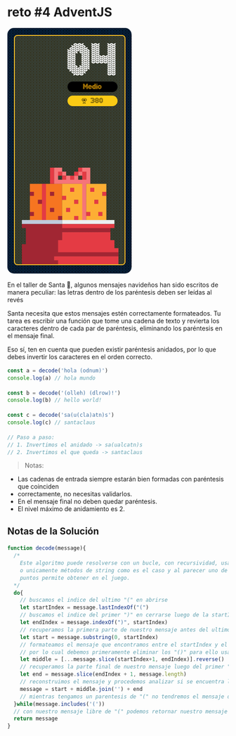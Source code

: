 # reto #4 AdventJS

<img src="./reto4.png" style="border-radius: 15px">

En el taller de Santa 🎅, algunos mensajes navideños han sido escritos de manera peculiar: las letras dentro de los paréntesis deben ser leídas al revés

Santa necesita que estos mensajes estén correctamente formateados. Tu tarea es escribir una función que tome una cadena de texto y revierta los caracteres dentro de cada par de paréntesis, eliminando los paréntesis en el mensaje final.

Eso sí, ten en cuenta que pueden existir paréntesis anidados, por lo que debes invertir los caracteres en el orden correcto.

```javascript
const a = decode('hola (odnum)')
console.log(a) // hola mundo

const b = decode('(olleh) (dlrow)!')
console.log(b) // hello world!

const c = decode('sa(u(cla)atn)s')
console.log(c) // santaclaus

// Paso a paso:
// 1. Invertimos el anidado -> sa(ualcatn)s
// 2. Invertimos el que queda -> santaclaus
```
> Notas:

- Las cadenas de entrada siempre estarán bien formadas con paréntesis que coinciden
- correctamente, no necesitas validarlos.
- En el mensaje final no deben quedar paréntesis.
- El nivel máximo de anidamiento es 2.

## Notas de la Solución

```javascript
function decode(message){
  /*
    Este algoritmo puede resolverse con un bucle, con recursividad, usando regex
    o unicamente métodos de string como es el caso y al parecer uno de los que mas
    puntos permite obtener en el juego.
  */
  do{
    // buscamos el indice del ultimo "(" en abrirse
    let startIndex = message.lastIndexOf("(")
    // buscamos el indice del primer ")" en cerrarse luego de la startIndex
    let endIndex = message.indexOf(")", startIndex)
    // recuperamos la primera parte de nuestro mensaje antes del ultimo "(" abierto
    let start = message.substring(0, startIndex)
    // formateamos el mensaje que encontramos entre el startIndex y el endIndex, es decir que estan entre ()
    // por lo cual debemos primeramente eliminar los "()" para ello usamos slice, y luego invertirlos con reverse
    let middle = [...message.slice(startIndex+1, endIndex)].reverse()
    // recuperamos la parte final de nuestro mensaje luego del primer ")"
    let end = message.slice(endIndex + 1, message.length)
    // reconstruimos el mensaje y procedemos analizar si se encuentra libre de parentesis
    message = start + middle.join('') + end
    // mientras tengamos un parentesis de "(" no tendremos el mensaje decodificado y repetimos nuestro analisis
  }while(message.includes('('))
  // con nuestro mensaje libre de "(" podemos retornar nuestro mensaje formateado o decodificado
  return message
}

```